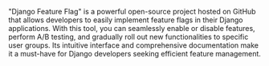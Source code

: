 "Django Feature Flag" is a powerful open-source project hosted on GitHub that allows developers to easily implement feature flags in their Django applications. With this tool, you can seamlessly enable or disable features, perform A/B testing, and gradually roll out new functionalities to specific user groups. Its intuitive interface and comprehensive documentation make it a must-have for Django developers seeking efficient feature management.
